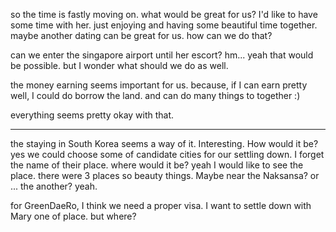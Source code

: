 so the time is fastly moving on. what would be great for us?
I'd like to have some time with her. just enjoying and having some beautiful time together.
maybe another dating can be great for us.
how can we do that?

can we enter the singapore airport until her escort? hm...
yeah that would be possible.
but I wonder what should we do as well.

the money earning seems important for us.
because, if I can earn pretty well, I could do borrow the land.
and can do many things to together :)

everything seems pretty okay with that.

---

the staying in South Korea seems a way of it.
Interesting. How would it be?
yes we could choose some of candidate cities for our settling down.
I forget the name of their place. where would it be? yeah I would like to see the place.
there were 3 places so beauty things.
Maybe near the Naksansa? or ... the another?
yeah.

for GreenDaeRo, I think we need a proper visa. I want to settle down with Mary one of place.
but where?


